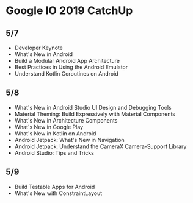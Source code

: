 # Google IO 2019 CatchUp

## 5/7

* Developer Keynote
* What's New in Android
* Build a Modular Android App Architecture
* Best Practices in Using the Android Emulator
* Understand Kotlin Coroutines on Android

## 5/8

* What's New in Android Studio UI Design and Debugging Tools
* Material Theming: Build Expressively with Material Components
* What's New in Architecture Components
* What's New in Google Play
* What's New in Kotlin on Android
* Android Jetpack: What's New in Navigation
* Android Jetpack: Understand the CameraX Camera-Support Library
* Android Studio: Tips and Tricks

## 5/9

* Build Testable Apps for Android
* What's New with ConstraintLayout
